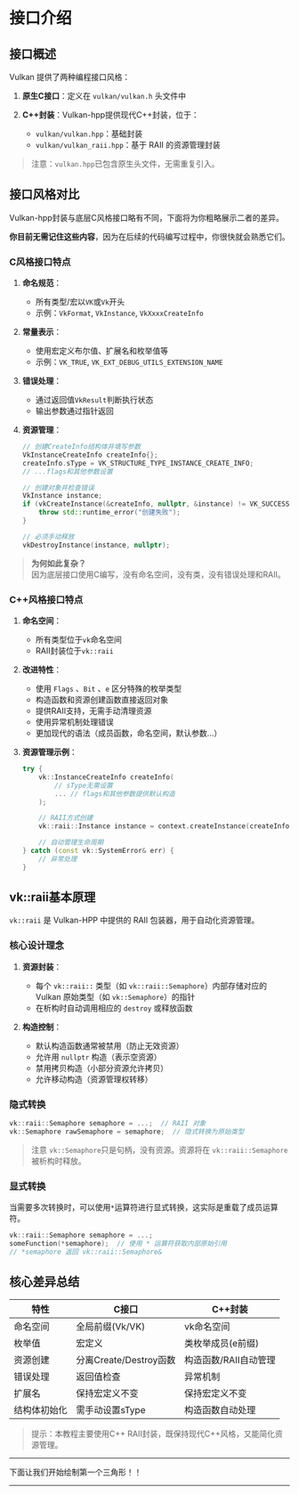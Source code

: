 # **接口介绍**

## **接口概述**

Vulkan 提供了两种编程接口风格：

1. **原生C接口**：定义在 `vulkan/vulkan.h` 头文件中

2. **C++封装**：Vulkan-hpp提供现代C++封装，位于：
    - `vulkan/vulkan.hpp`：基础封装
    - `vulkan/vulkan_raii.hpp`：基于 RAII 的资源管理封装

> 注意：`vulkan.hpp`已包含原生头文件，无需重复引入。

## **接口风格对比**

Vulkan-hpp封装与底层C风格接口略有不同，下面将为你粗略展示二者的差异。

**你目前无需记住这些内容**，因为在后续的代码编写过程中，你很快就会熟悉它们。


### C风格接口特点

1. **命名规范**：
    - 所有类型/宏以`VK`或`Vk`开头
    - 示例：`VkFormat`, `VkInstance`, `VkXxxxCreateInfo`

2. **常量表示**：
    - 使用宏定义布尔值、扩展名和枚举值等
    - 示例：`VK_TRUE`, `VK_EXT_DEBUG_UTILS_EXTENSION_NAME`

3. **错误处理**：
    - 通过返回值`VkResult`判断执行状态
    - 输出参数通过指针返回

4. **资源管理**：
    ```cpp
    // 创建CreateInfo结构体并填写参数
    VkInstanceCreateInfo createInfo{};
    createInfo.sType = VK_STRUCTURE_TYPE_INSTANCE_CREATE_INFO;
    // ...flags和其他参数设置

    // 创建对象并检查错误
    VkInstance instance;
    if (vkCreateInstance(&createInfo, nullptr, &instance) != VK_SUCCESS) {
        throw std::runtime_error("创建失败");
    }

    // 必须手动释放
    vkDestroyInstance(instance, nullptr);
    ```

> **为何如此复杂？**  
> 因为底层接口使用C编写，没有命名空间，没有类，没有错误处理和RAII。

### C++风格接口特点

1. **命名空间**：
    - 所有类型位于`vk`命名空间
    - RAII封装位于`vk::raii`

2. **改进特性**：
    - 使用 `Flags` 、`Bit` 、`e` 区分特殊的枚举类型
    - 构造函数和资源创建函数直接返回对象
    - 提供RAII支持，无需手动清理资源
    - 使用异常机制处理错误
    - 更加现代的语法（成员函数，命名空间，默认参数...）

3. **资源管理示例**：
    ```cpp
    try {
        vk::InstanceCreateInfo createInfo(
            // sType无需设置
            ... // flags和其他参数提供默认构造
        );

        // RAII方式创建
        vk::raii::Instance instance = context.createInstance(createInfo);

        // 自动管理生命周期
    } catch (const vk::SystemError& err) {
        // 异常处理
    }
    ```

## **vk::raii基本原理**

`vk::raii` 是 Vulkan-HPP 中提供的 RAII 包装器，用于自动化资源管理。

### 核心设计理念

1. **资源封装**：
    - 每个 `vk::raii::` 类型（如 `vk::raii::Semaphore`）内部存储对应的 Vulkan 原始类型（如 `vk::Semaphore`）的指针
    - 在析构时自动调用相应的 `destroy` 或释放函数

2. **构造控制**：
    - 默认构造函数通常被禁用（防止无效资源）
    - 允许用 `nullptr` 构造（表示空资源）
    - 禁用拷贝构造（小部分资源允许拷贝）
    - 允许移动构造（资源管理权转移）


### 隐式转换

```cpp
vk::raii::Semaphore semaphore = ...;  // RAII 对象
vk::Semaphore rawSemaphore = semaphore;  // 隐式转换为原始类型
```

> 注意 `vk::Semaphore`只是句柄，没有资源。资源将在 `vk::raii::Semaphore` 被析构时释放。

### 显式转换

当需要多次转换时，可以使用`*`运算符进行显式转换，这实际是重载了成员运算符。

```cpp
vk::raii::Semaphore semaphore = ...;
someFunction(*semaphore);  // 使用 * 运算符获取内部原始引用
// *semaphore 返回 vk::raii::Semaphore&
```


## **核心差异总结**

| 特性            | C接口                          | C++封装                       |
|-----------------|-------------------------------|------------------------------|
| 命名空间        | 全局前缀(Vk/VK)               | vk命名空间                   |
| 枚举值          | 宏定义                        | 类枚举成员(e前缀)            |
| 资源创建        | 分离Create/Destroy函数        | 构造函数/RAII自动管理        |
| 错误处理        | 返回值检查                    | 异常机制                     |
| 扩展名          | 保持宏定义不变                | 保持宏定义不变               |
| 结构体初始化    | 需手动设置sType               | 构造函数自动处理             |

> 提示：本教程主要使用C++ RAII封装，既保持现代C++风格，又能简化资源管理。

---

下面让我们开始绘制第一个三角形！！

---
